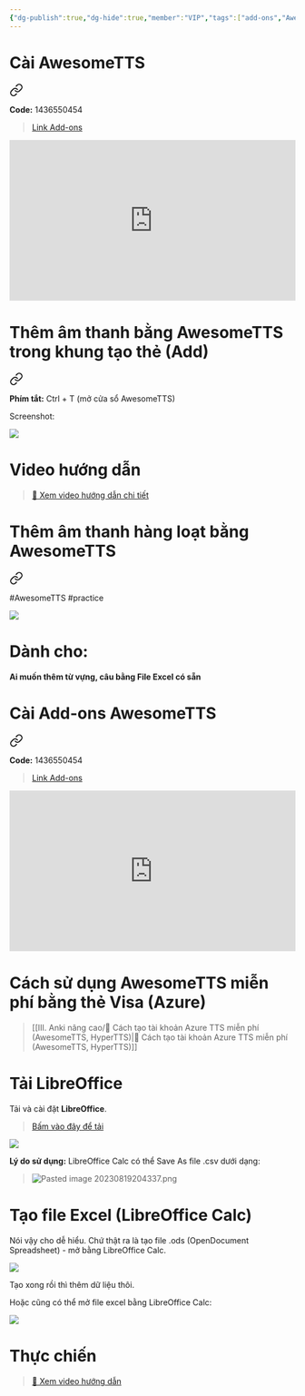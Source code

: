 ```yaml
---
{"dg-publish":true,"dg-hide":true,"member":"VIP","tags":["add-ons","AwesomeTTS"],"permalink":"/vi-top-addons/awesome-tts-them-am-thanh-trong-anki/","hide":true,"dgPassFrontmatter":true}
---
```


# Cài AwesomeTTS


<div class="transclusion internal-embed is-loaded"><a class="markdown-embed-link" href="/vi-top-addons/cai-awesome-tts/" aria-label="Open link"><svg xmlns="http://www.w3.org/2000/svg" width="24" height="24" viewBox="0 0 24 24" fill="none" stroke="currentColor" stroke-width="2" stroke-linecap="round" stroke-linejoin="round" class="svg-icon lucide-link"><path d="M10 13a5 5 0 0 0 7.54.54l3-3a5 5 0 0 0-7.07-7.07l-1.72 1.71"></path><path d="M14 11a5 5 0 0 0-7.54-.54l-3 3a5 5 0 0 0 7.07 7.07l1.71-1.71"></path></svg></a><div class="markdown-embed">





**Code:** 1436550454

> [Link Add-ons](https://ankiweb.net/shared/info/1436550454)

<div style="position: relative; padding-bottom: 56.25%; height: 0; overflow: hidden;">
  <iframe style="position: absolute; top: 0; left: 0; width: 100%; height: 100%;" src="https://www.youtube.com/embed/70py7QOzveQ" title="YouTube video player" frameborder="0" allow="accelerometer; autoplay; clipboard-write; encrypted-media; gyroscope; picture-in-picture; web-share" allowfullscreen></iframe>
</div>

</div></div>


# Thêm âm thanh bằng AwesomeTTS trong khung tạo thẻ (Add)


<div class="transclusion internal-embed is-loaded"><a class="markdown-embed-link" href="/vi-top-addons/them-am-thanh-bang-awesome-tts-trong-khung-tao-the-add/" aria-label="Open link"><svg xmlns="http://www.w3.org/2000/svg" width="24" height="24" viewBox="0 0 24 24" fill="none" stroke="currentColor" stroke-width="2" stroke-linecap="round" stroke-linejoin="round" class="svg-icon lucide-link"><path d="M10 13a5 5 0 0 0 7.54.54l3-3a5 5 0 0 0-7.07-7.07l-1.72 1.71"></path><path d="M14 11a5 5 0 0 0-7.54-.54l-3 3a5 5 0 0 0 7.07 7.07l1.71-1.71"></path></svg></a><div class="markdown-embed">




**Phím tắt:** Ctrl + T (mở cửa sổ AwesomeTTS)

Screenshot:

![](https://i.imgur.com/Z0otXLx.png)

# Video hướng dẫn

> [👑 Xem video hướng dẫn chi tiết](https://www.facebook.com/groups/ankikhoa2/posts/670599568455679/)

</div></div>


# Thêm âm thanh hàng loạt bằng AwesomeTTS


<div class="transclusion internal-embed is-loaded"><a class="markdown-embed-link" href="/vi-top-addons/them-am-thanh-hang-loat-bang-awesome-tts/" aria-label="Open link"><svg xmlns="http://www.w3.org/2000/svg" width="24" height="24" viewBox="0 0 24 24" fill="none" stroke="currentColor" stroke-width="2" stroke-linecap="round" stroke-linejoin="round" class="svg-icon lucide-link"><path d="M10 13a5 5 0 0 0 7.54.54l3-3a5 5 0 0 0-7.07-7.07l-1.72 1.71"></path><path d="M14 11a5 5 0 0 0-7.54-.54l-3 3a5 5 0 0 0 7.07 7.07l1.71-1.71"></path></svg></a><div class="markdown-embed">




#AwesomeTTS #practice 

![](https://i.imgur.com/2dWX9gB.png)

# Dành cho:

**Ai muốn thêm từ vựng, câu bằng File Excel có sẵn**

# Cài Add-ons AwesomeTTS


<div class="transclusion internal-embed is-loaded"><a class="markdown-embed-link" href="/vi-top-addons/cai-awesome-tts/" aria-label="Open link"><svg xmlns="http://www.w3.org/2000/svg" width="24" height="24" viewBox="0 0 24 24" fill="none" stroke="currentColor" stroke-width="2" stroke-linecap="round" stroke-linejoin="round" class="svg-icon lucide-link"><path d="M10 13a5 5 0 0 0 7.54.54l3-3a5 5 0 0 0-7.07-7.07l-1.72 1.71"></path><path d="M14 11a5 5 0 0 0-7.54-.54l-3 3a5 5 0 0 0 7.07 7.07l1.71-1.71"></path></svg></a><div class="markdown-embed">





**Code:** 1436550454

> [Link Add-ons](https://ankiweb.net/shared/info/1436550454)

<div style="position: relative; padding-bottom: 56.25%; height: 0; overflow: hidden;">
  <iframe style="position: absolute; top: 0; left: 0; width: 100%; height: 100%;" src="https://www.youtube.com/embed/70py7QOzveQ" title="YouTube video player" frameborder="0" allow="accelerometer; autoplay; clipboard-write; encrypted-media; gyroscope; picture-in-picture; web-share" allowfullscreen></iframe>
</div>

</div></div>


# Cách sử dụng AwesomeTTS miễn phí bằng thẻ Visa (Azure)

> [[III. Anki nâng cao/👑 Cách tạo tài khoản Azure TTS miễn phí (AwesomeTTS, HyperTTS)\|👑 Cách tạo tài khoản Azure TTS miễn phí (AwesomeTTS, HyperTTS)]]

# Tải LibreOffice

Tải và cài đặt **LibreOffice**.

> [Bấm vào đây để tải](https://www.libreoffice.org/download/download-libreoffice/)

![](https://i.imgur.com/WG0lepA.png)

**Lý do sử dụng:** LibreOffice Calc có thể Save As file .csv dưới dạng:

> ![Pasted image 20230819204337.png](/img/user/Y.%20Files/Pasted%20image%2020230819204337.png)

# Tạo file Excel (LibreOffice Calc)
Nói vậy cho dễ hiểu. Chứ thật ra là tạo file .ods (OpenDocument Spreadsheet) - mở bằng LibreOffice Calc.

![](https://i.imgur.com/83HpHHS.png)

Tạo xong rồi thì thêm dữ liệu thôi.

Hoặc cũng có thể mở file excel bằng LibreOffice Calc:

![](https://i.imgur.com/TG2gXZk.png)

# Thực chiến

> [👑 Xem video hướng dẫn](https://www.facebook.com/groups/ankikhoa2/posts/667944082054561/)

</div></div>
